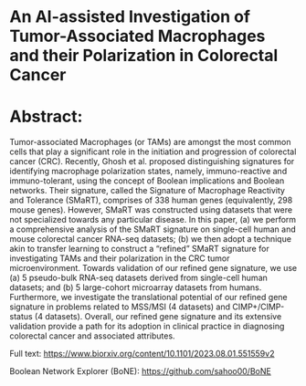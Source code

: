 # An AI-assisted Investigation of Tumor-Associated Macrophages and their Polarization in Colorectal Cancer

# Abstract: 

Tumor-associated Macrophages (or TAMs) are amongst the most common cells that play a significant role in the initiation and progression of colorectal cancer (CRC). Recently, Ghosh et al. proposed distinguishing signatures for identifying macrophage polarization states, namely, immuno-reactive and immuno-tolerant, using the concept of Boolean implications and Boolean networks. Their signature, called the Signature of Macrophage Reactivity and Tolerance (SMaRT), comprises of 338 human genes (equivalently, 298 mouse genes). However, SMaRT was constructed using datasets that were not specialized towards any particular disease. In this paper, (a) we perform a comprehensive analysis of the SMaRT signature on single-cell human and mouse colorectal cancer RNA-seq datasets; (b) we then adopt a technique akin to transfer learning to construct a “refined” SMaRT signature for investigating TAMs and their polarization in the CRC tumor microenvironment. Towards validation of our refined gene signature, we use (a) 5 pseudo-bulk RNA-seq datasets derived from single-cell human datasets; and (b) 5 large-cohort microarray datasets from humans. Furthermore, we investigate the translational potential of our refined gene signature in problems related to MSS/MSI (4 datasets) and CIMP+/CIMP-status (4 datasets). Overall, our refined gene signature and its extensive validation provide a path for its adoption in clinical practice in diagnosing colorectal cancer and associated attributes.

Full text: https://www.biorxiv.org/content/10.1101/2023.08.01.551559v2 

Boolean Network Explorer (BoNE): https://github.com/sahoo00/BoNE 



